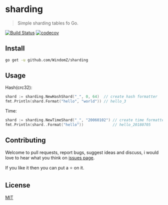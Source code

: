 # sharding

> Simple sharding tables fo Go.

[![Build Status](https://travis-ci.org/WindomZ/sharding.svg?branch=master)](https://travis-ci.org/WindomZ/sharding)
[![codecov](https://codecov.io/gh/WindomZ/sharding/branch/master/graph/badge.svg)](https://codecov.io/gh/WindomZ/sharding)

## Install

```bash
go get -u github.com/WindomZ/sharding
```

## Usage

Hash(crc32):

```go
shard := sharding.NewHashShard("_", 0, 64)  // create hash formatter
fmt.Println(shard.Format("hello", "world")) // hello_3
```

Time:

```go
shard := sharding.NewTimeShard("_", "20060102") // create time formatter
fmt.Println(shard..Format("hello"))             // hello_20180705
```

## Contributing

Welcome to pull requests, report bugs, suggest ideas and discuss, 
i would love to hear what you think on [issues page](https://github.com/WindomZ/sharding/issues).

If you like it then you can put a :star: on it.

## License

[MIT](https://github.com/WindomZ/sharding/blob/master/LICENSE)
